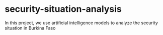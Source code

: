 # security-situation-analysis
In this project, we use artificial intelligence models to analyze the security situation in Burkina Faso
